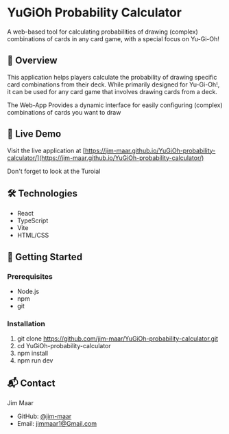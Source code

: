 # YuGiOh Probability Calculator

A web-based tool for calculating probabilities of drawing (complex) combinations of cards in any card game, with a special focus on Yu-Gi-Oh!

## 🌟 Overview

This application helps players calculate the probability of drawing specific card combinations from their deck. While primarily designed for Yu-Gi-Oh!, it can be used for any card game that involves drawing cards from a deck.

The Web-App Provides a dynamic interface for easily configuring (complex) combinations of cards you want to draw

## 🚀 Live Demo

Visit the live application at [https://jim-maar.github.io/YuGiOh-probability-calculator/](https://jim-maar.github.io/YuGiOh-probability-calculator/)

Don't forget to look at the Turoial

## 🛠️ Technologies

- React
- TypeScript
- Vite
- HTML/CSS

## 🚦 Getting Started

### Prerequisites

- Node.js
- npm
- git

### Installation

1. git clone https://github.com/jim-maar/YuGiOh-probability-calculator.git
2. cd YuGiOh-probability-calculator
3. npm install
4. npm run dev

## 📬 Contact

Jim Maar
- GitHub: [@jim-maar](https://github.com/jim-maar)
- Email: jimmaar1@Gmail.com